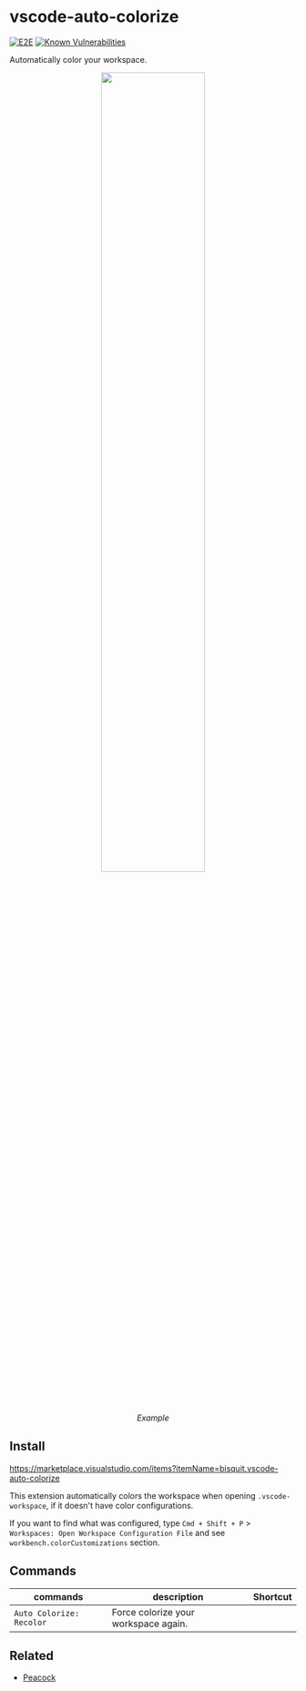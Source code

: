 # vscode-auto-colorize

[![E2E](https://github.com/bisquit/vscode-auto-colorize/actions/workflows/e2e.yml/badge.svg)](https://github.com/bisquit/vscode-auto-colorize/actions/workflows/e2e.yml)
[![Known Vulnerabilities](https://snyk.io/test/github/bisquit/vscode-auto-colorize/badge.svg)](https://snyk.io/test/github/bisquit/vscode-auto-colorize)

Automatically color your workspace.

<div align="center">
  <img src="./assets/demo.gif" width="60%" />
  <p><i>Example</i></p>
</div>

## Install

https://marketplace.visualstudio.com/items?itemName=bisquit.vscode-auto-colorize

This extension automatically colors the workspace when opening `.vscode-workspace`, if it doesn't have color configurations.

If you want to find what was configured, type `Cmd + Shift + P` > `Workspaces: Open Workspace Configuration File` and see `workbench.colorCustomizations` section.

## Commands

| commands                 | description                          | Shortcut |
| ------------------------ | ------------------------------------ | -------- |
| `Auto Colorize: Recolor` | Force colorize your workspace again. |          |

## Related

- [Peacock](https://github.com/johnpapa/vscode-peacock)
